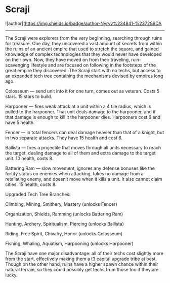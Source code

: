 # Scraji

![author](https://img.shields.io/badge/author-Nyrvv%234841-%237289DA

---

The Scraji were explorers from the very beginning, searching through ruins for treasure. One day, they uncovered a vast amount of secrets from within the  ruins of an ancient empire  that used to stretch the square, and  gained knowledge of complex technologies that they would never have developed on their own. Now, they have moved on from their traveling, ruin-scavenging lifestyle and are focused on following in the footsteps of the great empire they discovered.
The Scraji start with no techs, but access to an expanded tech tree containing the mechanisms devised by empires long ago.

Colosseum — send unit into it for one turn, comes out as veteran. Costs 5 stars.
15 stars to build.

Harpooner — fires weak attack at a unit within a 4 tile radius, which is pulled to the harpooner. That unit deals damage to the harpooner, and if that damage is enough to kill it the harpooner dies. Harpooners cost 6 and have 5 health.

Fencer — in total fencers can deal damage heavier than that of a knight, but in two separate attacks. They have 15 health and cost 6.

Ballista — fires a projectile that moves through all units necessary to reach the target, dealing damage to all of them and extra damage to the target unit. 10 health, costs 8.

Battering Ram — slow movement, ignores any defense bonuses like the fortify status on enemies when attacking,  takes no damage from a retaliating enemy, and doesn’t move when it kills a unit. It also cannot claim cities. 15 health, costs 8.

Upgraded Tech Tree Branches: 

Climbing, Mining, Smithery, Mastery (unlocks Fencer)

Organization, Shields, Ramming (unlocks Battering Ram)

Hunting, Archery, Spiritualism, Piercing (unlocks Ballista)

Riding, Free Spirit, Chivalry, Honor (unlocks Colosseum)

Fishing, Whaling, Aquatism, Harpooning (unlocks Harpooner)

The Scraji have one major disadvantage: all of their techs cost slightly more from the start, effectively making them a t3 capital upgrade tribe at best. Though on the other hand, ruins have a higher spawn chance within their natural terrain, so they could possibly get techs from those too if they are lucky.
